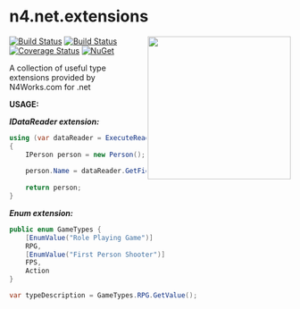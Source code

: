 
# n4.net.extensions
<a href="http://n4works.com" target="blank"><img align="right" width="256px" height="256px" src="http://n4works.com/imagens/favicon.ico"></a>


[![Build Status](https://travis-ci.org/N4Works/n4.net.extensions.svg?branch=master)](https://travis-ci.org/N4Works/n4.net.extensions)
[![Build Status](https://ci.appveyor.com/api/projects/status/github/N4Works/n4.net.extensions?branch=master&svg=true)](https://ci.appveyor.com/project/bernardbr/n4-net-extensions)
[![Coverage Status](https://coveralls.io/repos/github/N4Works/n4.net.extensions/badge.svg?branch=master)](https://coveralls.io/github/N4Works/n4.net.extensions?branch=master)
[![NuGet](https://img.shields.io/nuget/v/n4.net.extensions.svg)](https://www.nuget.org/packages/N4.Net.Extensions)

A collection of useful type extensions provided by N4Works.com for .net

__USAGE:__

__*IDataReader extension:*__
```csharp
using (var dataReader = ExecuteReader(command))
{
    IPerson person = new Person();
    
    person.Name = dataReader.GetFieldValue<string>("PersonName");
    
    return person;
}
```

__*Enum extension:*__
```csharp
public enum GameTypes {
    [EnumValue("Role Playing Game")]
    RPG,
    [EnumValue("First Person Shooter")]
    FPS,
    Action
}
```
```csharp
var typeDescription = GameTypes.RPG.GetValue();
```
